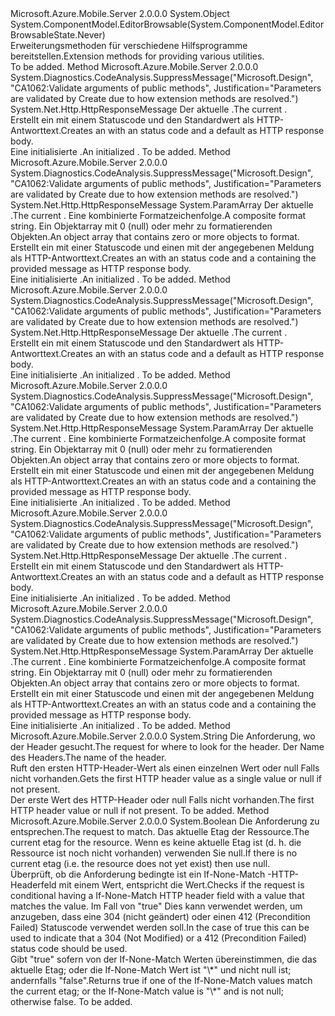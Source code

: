 <Type Name="HttpRequestMessageExtensions" FullName="System.Net.Http.HttpRequestMessageExtensions">
  <TypeSignature Language="C#" Value="public static class HttpRequestMessageExtensions" />
  <TypeSignature Language="ILAsm" Value=".class public auto ansi abstract sealed beforefieldinit HttpRequestMessageExtensions extends System.Object" />
  <TypeSignature Language="DocId" Value="T:System.Net.Http.HttpRequestMessageExtensions" />
  <TypeSignature Language="VB.NET" Value="Public Module HttpRequestMessageExtensions" />
  <TypeSignature Language="F#" Value="type HttpRequestMessageExtensions = class" />
  <AssemblyInfo>
    <AssemblyName>Microsoft.Azure.Mobile.Server</AssemblyName>
    <AssemblyVersion>2.0.0.0</AssemblyVersion>
  </AssemblyInfo>
  <Base>
    <BaseTypeName>System.Object</BaseTypeName>
  </Base>
  <Interfaces />
  <Attributes>
    <Attribute>
      <AttributeName>System.ComponentModel.EditorBrowsable(System.ComponentModel.EditorBrowsableState.Never)</AttributeName>
    </Attribute>
  </Attributes>
  <Docs>
    <summary>
            <span data-ttu-id="8f93f-101">Erweiterungsmethoden für <see cref="T:System.Net.Http.HttpRequestMessage" /> verschiedene Hilfsprogramme bereitstellen.</span><span class="sxs-lookup"><span data-stu-id="8f93f-101">Extension methods for <see cref="T:System.Net.Http.HttpRequestMessage" /> providing various utilities.</span></span>
            </summary>
    <remarks>To be added.</remarks>
  </Docs>
  <Members>
    <Member MemberName="CreateBadRequestResponse">
      <MemberSignature Language="C#" Value="public static System.Net.Http.HttpResponseMessage CreateBadRequestResponse (this System.Net.Http.HttpRequestMessage request);" />
      <MemberSignature Language="ILAsm" Value=".method public static hidebysig class System.Net.Http.HttpResponseMessage CreateBadRequestResponse(class System.Net.Http.HttpRequestMessage request) cil managed" />
      <MemberSignature Language="DocId" Value="M:System.Net.Http.HttpRequestMessageExtensions.CreateBadRequestResponse(System.Net.Http.HttpRequestMessage)" />
      <MemberSignature Language="VB.NET" Value="&lt;Extension()&gt;&#xA;Public Function CreateBadRequestResponse (request As HttpRequestMessage) As HttpResponseMessage" />
      <MemberSignature Language="F#" Value="static member CreateBadRequestResponse : System.Net.Http.HttpRequestMessage -&gt; System.Net.Http.HttpResponseMessage" Usage="System.Net.Http.HttpRequestMessageExtensions.CreateBadRequestResponse request" />
      <MemberType>Method</MemberType>
      <AssemblyInfo>
        <AssemblyName>Microsoft.Azure.Mobile.Server</AssemblyName>
        <AssemblyVersion>2.0.0.0</AssemblyVersion>
      </AssemblyInfo>
      <Attributes>
        <Attribute>
          <AttributeName>System.Diagnostics.CodeAnalysis.SuppressMessage("Microsoft.Design", "CA1062:Validate arguments of public methods", Justification="Parameters are validated by Create due to how extension methods are resolved.")</AttributeName>
        </Attribute>
      </Attributes>
      <ReturnValue>
        <ReturnType>System.Net.Http.HttpResponseMessage</ReturnType>
      </ReturnValue>
      <Parameters>
        <Parameter Name="request" Type="System.Net.Http.HttpRequestMessage" RefType="this" />
      </Parameters>
      <Docs>
        <param name="request"><span data-ttu-id="8f93f-102">Der aktuelle <see cref="T:System.Net.Http.HttpRequestMessage" />.</span><span class="sxs-lookup"><span data-stu-id="8f93f-102">The current <see cref="T:System.Net.Http.HttpRequestMessage" />.</span></span></param>
        <summary>
            <span data-ttu-id="8f93f-103">Erstellt ein <see cref="T:System.Net.Http.HttpResponseMessage" /> mit einem <see cref="F:System.Net.HttpStatusCode.BadRequest" /> Statuscode und den Standardwert <see cref="T:System.Web.Http.HttpError" /> als HTTP-Antworttext.</span><span class="sxs-lookup"><span data-stu-id="8f93f-103">Creates an <see cref="T:System.Net.Http.HttpResponseMessage" /> with an <see cref="F:System.Net.HttpStatusCode.BadRequest" /> status code and a  default <see cref="T:System.Web.Http.HttpError" /> as HTTP response body.</span></span>
            </summary>
        <returns><span data-ttu-id="8f93f-104">Eine initialisierte <see cref="T:System.Net.Http.HttpResponseMessage" />.</span><span class="sxs-lookup"><span data-stu-id="8f93f-104">An initialized <see cref="T:System.Net.Http.HttpResponseMessage" />.</span></span></returns>
        <remarks>To be added.</remarks>
      </Docs>
    </Member>
    <Member MemberName="CreateBadRequestResponse">
      <MemberSignature Language="C#" Value="public static System.Net.Http.HttpResponseMessage CreateBadRequestResponse (this System.Net.Http.HttpRequestMessage request, string format, params object[] args);" />
      <MemberSignature Language="ILAsm" Value=".method public static hidebysig class System.Net.Http.HttpResponseMessage CreateBadRequestResponse(class System.Net.Http.HttpRequestMessage request, string format, object[] args) cil managed" />
      <MemberSignature Language="DocId" Value="M:System.Net.Http.HttpRequestMessageExtensions.CreateBadRequestResponse(System.Net.Http.HttpRequestMessage,System.String,System.Object[])" />
      <MemberSignature Language="VB.NET" Value="&lt;Extension()&gt;&#xA;Public Function CreateBadRequestResponse (request As HttpRequestMessage, format As String, ParamArray args As Object()) As HttpResponseMessage" />
      <MemberSignature Language="F#" Value="static member CreateBadRequestResponse : System.Net.Http.HttpRequestMessage * string * obj[] -&gt; System.Net.Http.HttpResponseMessage" Usage="System.Net.Http.HttpRequestMessageExtensions.CreateBadRequestResponse (request, format, args)" />
      <MemberType>Method</MemberType>
      <AssemblyInfo>
        <AssemblyName>Microsoft.Azure.Mobile.Server</AssemblyName>
        <AssemblyVersion>2.0.0.0</AssemblyVersion>
      </AssemblyInfo>
      <Attributes>
        <Attribute>
          <AttributeName>System.Diagnostics.CodeAnalysis.SuppressMessage("Microsoft.Design", "CA1062:Validate arguments of public methods", Justification="Parameters are validated by Create due to how extension methods are resolved.")</AttributeName>
        </Attribute>
      </Attributes>
      <ReturnValue>
        <ReturnType>System.Net.Http.HttpResponseMessage</ReturnType>
      </ReturnValue>
      <Parameters>
        <Parameter Name="request" Type="System.Net.Http.HttpRequestMessage" RefType="this" />
        <Parameter Name="format" Type="System.String" />
        <Parameter Name="args" Type="System.Object[]">
          <Attributes>
            <Attribute>
              <AttributeName>System.ParamArray</AttributeName>
            </Attribute>
          </Attributes>
        </Parameter>
      </Parameters>
      <Docs>
        <param name="request"><span data-ttu-id="8f93f-105">Der aktuelle <see cref="T:System.Net.Http.HttpRequestMessage" />.</span><span class="sxs-lookup"><span data-stu-id="8f93f-105">The current <see cref="T:System.Net.Http.HttpRequestMessage" />.</span></span></param>
        <param name="format"><span data-ttu-id="8f93f-106">Eine kombinierte Formatzeichenfolge.</span><span class="sxs-lookup"><span data-stu-id="8f93f-106">A composite format string.</span></span></param>
        <param name="args"><span data-ttu-id="8f93f-107">Ein Objektarray mit 0 (null) oder mehr zu formatierenden Objekten.</span><span class="sxs-lookup"><span data-stu-id="8f93f-107">An object array that contains zero or more objects to format.</span></span></param>
        <summary>
            <span data-ttu-id="8f93f-108">Erstellt ein <see cref="T:System.Net.Http.HttpResponseMessage" /> mit einer <see cref="F:System.Net.HttpStatusCode.BadRequest" /> Statuscode und einen <see cref="T:System.Web.Http.HttpError" /> mit der angegebenen Meldung als HTTP-Antworttext.</span><span class="sxs-lookup"><span data-stu-id="8f93f-108">Creates an <see cref="T:System.Net.Http.HttpResponseMessage" /> with an <see cref="F:System.Net.HttpStatusCode.BadRequest" /> status code and a <see cref="T:System.Web.Http.HttpError" /> containing the provided message as HTTP response body.</span></span>
            </summary>
        <returns><span data-ttu-id="8f93f-109">Eine initialisierte <see cref="T:System.Net.Http.HttpResponseMessage" />.</span><span class="sxs-lookup"><span data-stu-id="8f93f-109">An initialized <see cref="T:System.Net.Http.HttpResponseMessage" />.</span></span></returns>
        <remarks>To be added.</remarks>
      </Docs>
    </Member>
    <Member MemberName="CreateNotFoundResponse">
      <MemberSignature Language="C#" Value="public static System.Net.Http.HttpResponseMessage CreateNotFoundResponse (this System.Net.Http.HttpRequestMessage request);" />
      <MemberSignature Language="ILAsm" Value=".method public static hidebysig class System.Net.Http.HttpResponseMessage CreateNotFoundResponse(class System.Net.Http.HttpRequestMessage request) cil managed" />
      <MemberSignature Language="DocId" Value="M:System.Net.Http.HttpRequestMessageExtensions.CreateNotFoundResponse(System.Net.Http.HttpRequestMessage)" />
      <MemberSignature Language="VB.NET" Value="&lt;Extension()&gt;&#xA;Public Function CreateNotFoundResponse (request As HttpRequestMessage) As HttpResponseMessage" />
      <MemberSignature Language="F#" Value="static member CreateNotFoundResponse : System.Net.Http.HttpRequestMessage -&gt; System.Net.Http.HttpResponseMessage" Usage="System.Net.Http.HttpRequestMessageExtensions.CreateNotFoundResponse request" />
      <MemberType>Method</MemberType>
      <AssemblyInfo>
        <AssemblyName>Microsoft.Azure.Mobile.Server</AssemblyName>
        <AssemblyVersion>2.0.0.0</AssemblyVersion>
      </AssemblyInfo>
      <Attributes>
        <Attribute>
          <AttributeName>System.Diagnostics.CodeAnalysis.SuppressMessage("Microsoft.Design", "CA1062:Validate arguments of public methods", Justification="Parameters are validated by Create due to how extension methods are resolved.")</AttributeName>
        </Attribute>
      </Attributes>
      <ReturnValue>
        <ReturnType>System.Net.Http.HttpResponseMessage</ReturnType>
      </ReturnValue>
      <Parameters>
        <Parameter Name="request" Type="System.Net.Http.HttpRequestMessage" RefType="this" />
      </Parameters>
      <Docs>
        <param name="request"><span data-ttu-id="8f93f-110">Der aktuelle <see cref="T:System.Net.Http.HttpRequestMessage" />.</span><span class="sxs-lookup"><span data-stu-id="8f93f-110">The current <see cref="T:System.Net.Http.HttpRequestMessage" />.</span></span></param>
        <summary>
            <span data-ttu-id="8f93f-111">Erstellt ein <see cref="T:System.Net.Http.HttpResponseMessage" /> mit einem <see cref="F:System.Net.HttpStatusCode.NotFound" /> Statuscode und den Standardwert <see cref="T:System.Web.Http.HttpError" /> als HTTP-Antworttext.</span><span class="sxs-lookup"><span data-stu-id="8f93f-111">Creates an <see cref="T:System.Net.Http.HttpResponseMessage" /> with an <see cref="F:System.Net.HttpStatusCode.NotFound" /> status code and a default <see cref="T:System.Web.Http.HttpError" /> as HTTP response body.</span></span>
            </summary>
        <returns><span data-ttu-id="8f93f-112">Eine initialisierte <see cref="T:System.Net.Http.HttpResponseMessage" />.</span><span class="sxs-lookup"><span data-stu-id="8f93f-112">An initialized <see cref="T:System.Net.Http.HttpResponseMessage" />.</span></span></returns>
        <remarks>To be added.</remarks>
      </Docs>
    </Member>
    <Member MemberName="CreateNotFoundResponse">
      <MemberSignature Language="C#" Value="public static System.Net.Http.HttpResponseMessage CreateNotFoundResponse (this System.Net.Http.HttpRequestMessage request, string format, params object[] args);" />
      <MemberSignature Language="ILAsm" Value=".method public static hidebysig class System.Net.Http.HttpResponseMessage CreateNotFoundResponse(class System.Net.Http.HttpRequestMessage request, string format, object[] args) cil managed" />
      <MemberSignature Language="DocId" Value="M:System.Net.Http.HttpRequestMessageExtensions.CreateNotFoundResponse(System.Net.Http.HttpRequestMessage,System.String,System.Object[])" />
      <MemberSignature Language="VB.NET" Value="&lt;Extension()&gt;&#xA;Public Function CreateNotFoundResponse (request As HttpRequestMessage, format As String, ParamArray args As Object()) As HttpResponseMessage" />
      <MemberSignature Language="F#" Value="static member CreateNotFoundResponse : System.Net.Http.HttpRequestMessage * string * obj[] -&gt; System.Net.Http.HttpResponseMessage" Usage="System.Net.Http.HttpRequestMessageExtensions.CreateNotFoundResponse (request, format, args)" />
      <MemberType>Method</MemberType>
      <AssemblyInfo>
        <AssemblyName>Microsoft.Azure.Mobile.Server</AssemblyName>
        <AssemblyVersion>2.0.0.0</AssemblyVersion>
      </AssemblyInfo>
      <Attributes>
        <Attribute>
          <AttributeName>System.Diagnostics.CodeAnalysis.SuppressMessage("Microsoft.Design", "CA1062:Validate arguments of public methods", Justification="Parameters are validated by Create due to how extension methods are resolved.")</AttributeName>
        </Attribute>
      </Attributes>
      <ReturnValue>
        <ReturnType>System.Net.Http.HttpResponseMessage</ReturnType>
      </ReturnValue>
      <Parameters>
        <Parameter Name="request" Type="System.Net.Http.HttpRequestMessage" RefType="this" />
        <Parameter Name="format" Type="System.String" />
        <Parameter Name="args" Type="System.Object[]">
          <Attributes>
            <Attribute>
              <AttributeName>System.ParamArray</AttributeName>
            </Attribute>
          </Attributes>
        </Parameter>
      </Parameters>
      <Docs>
        <param name="request"><span data-ttu-id="8f93f-113">Der aktuelle <see cref="T:System.Net.Http.HttpRequestMessage" />.</span><span class="sxs-lookup"><span data-stu-id="8f93f-113">The current <see cref="T:System.Net.Http.HttpRequestMessage" />.</span></span></param>
        <param name="format"><span data-ttu-id="8f93f-114">Eine kombinierte Formatzeichenfolge.</span><span class="sxs-lookup"><span data-stu-id="8f93f-114">A composite format string.</span></span></param>
        <param name="args"><span data-ttu-id="8f93f-115">Ein Objektarray mit 0 (null) oder mehr zu formatierenden Objekten.</span><span class="sxs-lookup"><span data-stu-id="8f93f-115">An object array that contains zero or more objects to format.</span></span></param>
        <summary>
            <span data-ttu-id="8f93f-116">Erstellt ein <see cref="T:System.Net.Http.HttpResponseMessage" /> mit einer <see cref="F:System.Net.HttpStatusCode.NotFound" /> Statuscode und einen <see cref="T:System.Web.Http.HttpError" /> mit der angegebenen Meldung als HTTP-Antworttext.</span><span class="sxs-lookup"><span data-stu-id="8f93f-116">Creates an <see cref="T:System.Net.Http.HttpResponseMessage" /> with an <see cref="F:System.Net.HttpStatusCode.NotFound" /> status code and a <see cref="T:System.Web.Http.HttpError" /> containing the provided message as HTTP response body.</span></span>
            </summary>
        <returns><span data-ttu-id="8f93f-117">Eine initialisierte <see cref="T:System.Net.Http.HttpResponseMessage" />.</span><span class="sxs-lookup"><span data-stu-id="8f93f-117">An initialized <see cref="T:System.Net.Http.HttpResponseMessage" />.</span></span></returns>
        <remarks>To be added.</remarks>
      </Docs>
    </Member>
    <Member MemberName="CreateUnauthorizedResponse">
      <MemberSignature Language="C#" Value="public static System.Net.Http.HttpResponseMessage CreateUnauthorizedResponse (this System.Net.Http.HttpRequestMessage request);" />
      <MemberSignature Language="ILAsm" Value=".method public static hidebysig class System.Net.Http.HttpResponseMessage CreateUnauthorizedResponse(class System.Net.Http.HttpRequestMessage request) cil managed" />
      <MemberSignature Language="DocId" Value="M:System.Net.Http.HttpRequestMessageExtensions.CreateUnauthorizedResponse(System.Net.Http.HttpRequestMessage)" />
      <MemberSignature Language="VB.NET" Value="&lt;Extension()&gt;&#xA;Public Function CreateUnauthorizedResponse (request As HttpRequestMessage) As HttpResponseMessage" />
      <MemberSignature Language="F#" Value="static member CreateUnauthorizedResponse : System.Net.Http.HttpRequestMessage -&gt; System.Net.Http.HttpResponseMessage" Usage="System.Net.Http.HttpRequestMessageExtensions.CreateUnauthorizedResponse request" />
      <MemberType>Method</MemberType>
      <AssemblyInfo>
        <AssemblyName>Microsoft.Azure.Mobile.Server</AssemblyName>
        <AssemblyVersion>2.0.0.0</AssemblyVersion>
      </AssemblyInfo>
      <Attributes>
        <Attribute>
          <AttributeName>System.Diagnostics.CodeAnalysis.SuppressMessage("Microsoft.Design", "CA1062:Validate arguments of public methods", Justification="Parameters are validated by Create due to how extension methods are resolved.")</AttributeName>
        </Attribute>
      </Attributes>
      <ReturnValue>
        <ReturnType>System.Net.Http.HttpResponseMessage</ReturnType>
      </ReturnValue>
      <Parameters>
        <Parameter Name="request" Type="System.Net.Http.HttpRequestMessage" RefType="this" />
      </Parameters>
      <Docs>
        <param name="request"><span data-ttu-id="8f93f-118">Der aktuelle <see cref="T:System.Net.Http.HttpRequestMessage" />.</span><span class="sxs-lookup"><span data-stu-id="8f93f-118">The current <see cref="T:System.Net.Http.HttpRequestMessage" />.</span></span></param>
        <summary>
            <span data-ttu-id="8f93f-119">Erstellt ein <see cref="T:System.Net.Http.HttpResponseMessage" /> mit einem <see cref="F:System.Net.HttpStatusCode.Unauthorized" /> Statuscode und den Standardwert <see cref="T:System.Web.Http.HttpError" /> als HTTP-Antworttext.</span><span class="sxs-lookup"><span data-stu-id="8f93f-119">Creates an <see cref="T:System.Net.Http.HttpResponseMessage" /> with an <see cref="F:System.Net.HttpStatusCode.Unauthorized" /> status code and a  default <see cref="T:System.Web.Http.HttpError" /> as HTTP response body.</span></span>
            </summary>
        <returns><span data-ttu-id="8f93f-120">Eine initialisierte <see cref="T:System.Net.Http.HttpResponseMessage" />.</span><span class="sxs-lookup"><span data-stu-id="8f93f-120">An initialized <see cref="T:System.Net.Http.HttpResponseMessage" />.</span></span></returns>
        <remarks>To be added.</remarks>
      </Docs>
    </Member>
    <Member MemberName="CreateUnauthorizedResponse">
      <MemberSignature Language="C#" Value="public static System.Net.Http.HttpResponseMessage CreateUnauthorizedResponse (this System.Net.Http.HttpRequestMessage request, string format, params object[] args);" />
      <MemberSignature Language="ILAsm" Value=".method public static hidebysig class System.Net.Http.HttpResponseMessage CreateUnauthorizedResponse(class System.Net.Http.HttpRequestMessage request, string format, object[] args) cil managed" />
      <MemberSignature Language="DocId" Value="M:System.Net.Http.HttpRequestMessageExtensions.CreateUnauthorizedResponse(System.Net.Http.HttpRequestMessage,System.String,System.Object[])" />
      <MemberSignature Language="VB.NET" Value="&lt;Extension()&gt;&#xA;Public Function CreateUnauthorizedResponse (request As HttpRequestMessage, format As String, ParamArray args As Object()) As HttpResponseMessage" />
      <MemberSignature Language="F#" Value="static member CreateUnauthorizedResponse : System.Net.Http.HttpRequestMessage * string * obj[] -&gt; System.Net.Http.HttpResponseMessage" Usage="System.Net.Http.HttpRequestMessageExtensions.CreateUnauthorizedResponse (request, format, args)" />
      <MemberType>Method</MemberType>
      <AssemblyInfo>
        <AssemblyName>Microsoft.Azure.Mobile.Server</AssemblyName>
        <AssemblyVersion>2.0.0.0</AssemblyVersion>
      </AssemblyInfo>
      <Attributes>
        <Attribute>
          <AttributeName>System.Diagnostics.CodeAnalysis.SuppressMessage("Microsoft.Design", "CA1062:Validate arguments of public methods", Justification="Parameters are validated by Create due to how extension methods are resolved.")</AttributeName>
        </Attribute>
      </Attributes>
      <ReturnValue>
        <ReturnType>System.Net.Http.HttpResponseMessage</ReturnType>
      </ReturnValue>
      <Parameters>
        <Parameter Name="request" Type="System.Net.Http.HttpRequestMessage" RefType="this" />
        <Parameter Name="format" Type="System.String" />
        <Parameter Name="args" Type="System.Object[]">
          <Attributes>
            <Attribute>
              <AttributeName>System.ParamArray</AttributeName>
            </Attribute>
          </Attributes>
        </Parameter>
      </Parameters>
      <Docs>
        <param name="request"><span data-ttu-id="8f93f-121">Der aktuelle <see cref="T:System.Net.Http.HttpRequestMessage" />.</span><span class="sxs-lookup"><span data-stu-id="8f93f-121">The current <see cref="T:System.Net.Http.HttpRequestMessage" />.</span></span></param>
        <param name="format"><span data-ttu-id="8f93f-122">Eine kombinierte Formatzeichenfolge.</span><span class="sxs-lookup"><span data-stu-id="8f93f-122">A composite format string.</span></span></param>
        <param name="args"><span data-ttu-id="8f93f-123">Ein Objektarray mit 0 (null) oder mehr zu formatierenden Objekten.</span><span class="sxs-lookup"><span data-stu-id="8f93f-123">An object array that contains zero or more objects to format.</span></span></param>
        <summary>
            <span data-ttu-id="8f93f-124">Erstellt ein <see cref="T:System.Net.Http.HttpResponseMessage" /> mit einer <see cref="F:System.Net.HttpStatusCode.Unauthorized" /> Statuscode und einen <see cref="T:System.Web.Http.HttpError" /> mit der angegebenen Meldung als HTTP-Antworttext.</span><span class="sxs-lookup"><span data-stu-id="8f93f-124">Creates an <see cref="T:System.Net.Http.HttpResponseMessage" /> with an <see cref="F:System.Net.HttpStatusCode.Unauthorized" /> status code and a <see cref="T:System.Web.Http.HttpError" /> containing the provided message as HTTP response body.</span></span>
            </summary>
        <returns><span data-ttu-id="8f93f-125">Eine initialisierte <see cref="T:System.Net.Http.HttpResponseMessage" />.</span><span class="sxs-lookup"><span data-stu-id="8f93f-125">An initialized <see cref="T:System.Net.Http.HttpResponseMessage" />.</span></span></returns>
        <remarks>To be added.</remarks>
      </Docs>
    </Member>
    <Member MemberName="GetHeaderOrDefault">
      <MemberSignature Language="C#" Value="public static string GetHeaderOrDefault (this System.Net.Http.HttpRequestMessage request, string name);" />
      <MemberSignature Language="ILAsm" Value=".method public static hidebysig string GetHeaderOrDefault(class System.Net.Http.HttpRequestMessage request, string name) cil managed" />
      <MemberSignature Language="DocId" Value="M:System.Net.Http.HttpRequestMessageExtensions.GetHeaderOrDefault(System.Net.Http.HttpRequestMessage,System.String)" />
      <MemberSignature Language="VB.NET" Value="&lt;Extension()&gt;&#xA;Public Function GetHeaderOrDefault (request As HttpRequestMessage, name As String) As String" />
      <MemberSignature Language="F#" Value="static member GetHeaderOrDefault : System.Net.Http.HttpRequestMessage * string -&gt; string" Usage="System.Net.Http.HttpRequestMessageExtensions.GetHeaderOrDefault (request, name)" />
      <MemberType>Method</MemberType>
      <AssemblyInfo>
        <AssemblyName>Microsoft.Azure.Mobile.Server</AssemblyName>
        <AssemblyVersion>2.0.0.0</AssemblyVersion>
      </AssemblyInfo>
      <ReturnValue>
        <ReturnType>System.String</ReturnType>
      </ReturnValue>
      <Parameters>
        <Parameter Name="request" Type="System.Net.Http.HttpRequestMessage" RefType="this" />
        <Parameter Name="name" Type="System.String" />
      </Parameters>
      <Docs>
        <param name="request"><span data-ttu-id="8f93f-126">Die Anforderung, wo der Header gesucht.</span><span class="sxs-lookup"><span data-stu-id="8f93f-126">The request for where to look for the header.</span></span></param>
        <param name="name"><span data-ttu-id="8f93f-127">Der Name des Headers.</span><span class="sxs-lookup"><span data-stu-id="8f93f-127">The name of the header.</span></span></param>
        <summary>
            <span data-ttu-id="8f93f-128">Ruft den ersten HTTP-Header-Wert als einen einzelnen Wert oder <c>null</c> Falls nicht vorhanden.</span><span class="sxs-lookup"><span data-stu-id="8f93f-128">Gets the first HTTP header value as a single value or <c>null</c> if not present.</span></span>
            </summary>
        <returns><span data-ttu-id="8f93f-129">Der erste Wert des HTTP-Header oder <c>null</c> Falls nicht vorhanden.</span><span class="sxs-lookup"><span data-stu-id="8f93f-129">The first HTTP header value or <c>null</c> if not present.</span></span></returns>
        <remarks>To be added.</remarks>
      </Docs>
    </Member>
    <Member MemberName="IsIfNoneMatch">
      <MemberSignature Language="C#" Value="public static bool IsIfNoneMatch (this System.Net.Http.HttpRequestMessage request, System.Net.Http.Headers.EntityTagHeaderValue current);" />
      <MemberSignature Language="ILAsm" Value=".method public static hidebysig bool IsIfNoneMatch(class System.Net.Http.HttpRequestMessage request, class System.Net.Http.Headers.EntityTagHeaderValue current) cil managed" />
      <MemberSignature Language="DocId" Value="M:System.Net.Http.HttpRequestMessageExtensions.IsIfNoneMatch(System.Net.Http.HttpRequestMessage,System.Net.Http.Headers.EntityTagHeaderValue)" />
      <MemberSignature Language="VB.NET" Value="&lt;Extension()&gt;&#xA;Public Function IsIfNoneMatch (request As HttpRequestMessage, current As EntityTagHeaderValue) As Boolean" />
      <MemberSignature Language="F#" Value="static member IsIfNoneMatch : System.Net.Http.HttpRequestMessage * System.Net.Http.Headers.EntityTagHeaderValue -&gt; bool" Usage="System.Net.Http.HttpRequestMessageExtensions.IsIfNoneMatch (request, current)" />
      <MemberType>Method</MemberType>
      <AssemblyInfo>
        <AssemblyName>Microsoft.Azure.Mobile.Server</AssemblyName>
        <AssemblyVersion>2.0.0.0</AssemblyVersion>
      </AssemblyInfo>
      <ReturnValue>
        <ReturnType>System.Boolean</ReturnType>
      </ReturnValue>
      <Parameters>
        <Parameter Name="request" Type="System.Net.Http.HttpRequestMessage" RefType="this" />
        <Parameter Name="current" Type="System.Net.Http.Headers.EntityTagHeaderValue" />
      </Parameters>
      <Docs>
        <param name="request"><span data-ttu-id="8f93f-130">Die Anforderung zu entsprechen.</span><span class="sxs-lookup"><span data-stu-id="8f93f-130">The request to match.</span></span></param>
        <param name="current"><span data-ttu-id="8f93f-131">Das aktuelle Etag der Ressource.</span><span class="sxs-lookup"><span data-stu-id="8f93f-131">The current etag for the resource.</span></span> <span data-ttu-id="8f93f-132">Wenn es keine aktuelle Etag ist (d. h. die Ressource ist noch nicht vorhanden) verwenden Sie <c>null</c>.</span><span class="sxs-lookup"><span data-stu-id="8f93f-132">If there is no current etag (i.e. the resource does not yet exist) then use <c>null</c>.</span></span></param>
        <summary>
            <span data-ttu-id="8f93f-133">Überprüft, ob die Anforderung bedingte ist ein <c>If-None-Match</c> -HTTP-Headerfeld mit einem Wert, entspricht die <paramref name="current" /> Wert.</span><span class="sxs-lookup"><span data-stu-id="8f93f-133">Checks if the request is conditional having a <c>If-None-Match</c> HTTP header field with a value that matches the <paramref name="current" /> value.</span></span> <span data-ttu-id="8f93f-134">Im Fall von <c>"true"</c> Dies kann verwendet werden, um anzugeben, dass eine 304 (nicht geändert) oder einen 412 (Precondition Failed) Statuscode verwendet werden soll.</span><span class="sxs-lookup"><span data-stu-id="8f93f-134">In the case of <c>true</c> this can be used to indicate that a 304 (Not Modified) or a 412 (Precondition Failed) status code should be used.</span></span>
            </summary>
        <returns><span data-ttu-id="8f93f-135">Gibt <c>"true"</c> sofern von der <c>If-None-Match</c> Werten übereinstimmen, die das aktuelle Etag; oder die <c>If-None-Match</c> Wert ist "\*" und <paramref name="current" /> nicht null ist; andernfalls "false".</span><span class="sxs-lookup"><span data-stu-id="8f93f-135">Returns <c>true</c> if one of the <c>If-None-Match</c> values match the current etag; or the <c>If-None-Match</c> value is "\*" and <paramref name="current" /> is not null; otherwise false.</span></span></returns>
        <remarks>To be added.</remarks>
      </Docs>
    </Member>
  </Members>
</Type>